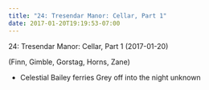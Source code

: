 ```yaml
---
title: "24: Tresendar Manor: Cellar, Part 1"
date: 2017-01-20T19:19:53-07:00
---
```


24: Tresendar Manor: Cellar, Part 1 (2017-01-20)

(Finn, Gimble, Gorstag, Horns, Zane)

- Celestial Bailey ferries Grey off into the night unknown

